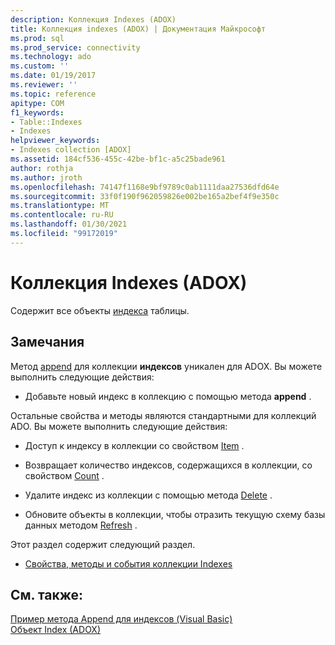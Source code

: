 ```yaml
---
description: Коллекция Indexes (ADOX)
title: Коллекция indexes (ADOX) | Документация Майкрософт
ms.prod: sql
ms.prod_service: connectivity
ms.technology: ado
ms.custom: ''
ms.date: 01/19/2017
ms.reviewer: ''
ms.topic: reference
apitype: COM
f1_keywords:
- Table::Indexes
- Indexes
helpviewer_keywords:
- Indexes collection [ADOX]
ms.assetid: 184cf536-455c-42be-bf1c-a5c25bade961
author: rothja
ms.author: jroth
ms.openlocfilehash: 74147f1168e9bf9789c0ab1111daa27536dfd64e
ms.sourcegitcommit: 33f0f190f962059826e002be165a2bef4f9e350c
ms.translationtype: MT
ms.contentlocale: ru-RU
ms.lasthandoff: 01/30/2021
ms.locfileid: "99172019"
---
```

# <a name="indexes-collection-adox"></a>Коллекция Indexes (ADOX)
Содержит все объекты [индекса](./index-object-adox.md) таблицы.  
  
## <a name="remarks"></a>Замечания  
 Метод [append](./append-method-adox-indexes.md) для коллекции **индексов** уникален для ADOX. Вы можете выполнить следующие действия:  
  
-   Добавьте новый индекс в коллекцию с помощью метода **append** .  
  
 Остальные свойства и методы являются стандартными для коллекций ADO. Вы можете выполнить следующие действия:  
  
-   Доступ к индексу в коллекции со свойством [Item](../ado-api/item-property-ado.md) .  
  
-   Возвращает количество индексов, содержащихся в коллекции, со свойством [Count](../ado-api/count-property-ado.md) .  
  
-   Удалите индекс из коллекции с помощью метода [Delete](./delete-method-adox-collections.md) .  
  
-   Обновите объекты в коллекции, чтобы отразить текущую схему базы данных методом [Refresh](../ado-api/refresh-method-ado.md) .  
  
 Этот раздел содержит следующий раздел.  
  
-   [Свойства, методы и события коллекции Indexes](./indexes-collection-properties-methods-and-events.md)  
  
## <a name="see-also"></a>См. также:  
 [Пример метода Append для индексов (Visual Basic)](./indexes-append-method-example-vb.md)   
 [Объект Index (ADOX)](./index-object-adox.md)